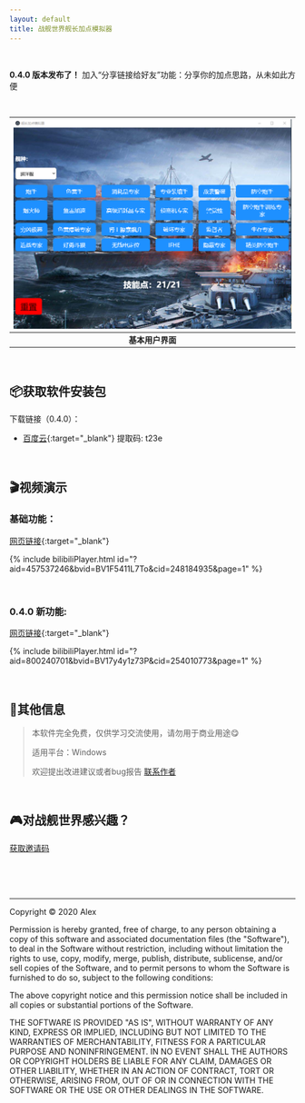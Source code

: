 ```yaml
---
layout: default
title: 战舰世界舰长加点模拟器
---
```


<br />

**0.4.0 版本发布了！** 加入“分享链接给好友”功能：分享你的加点思路，从未如此方便

<br />

| ![Demo](./images/demo.png) | 
|:--:| 
| **基本用户界面** |

<br />

## 📦获取软件安装包

下载链接（0.4.0）：

*   [百度云](https://pan.baidu.com/s/1XVOXxTe7o7j38tV1KifSQQ){:target="_blank"} 提取码: t23e

<br />

## 🎬视频演示

### 基础功能：
[网页链接](https://www.bilibili.com/video/BV1F5411L7To){:target="_blank"}

{% include bilibiliPlayer.html id="?aid=457537246&bvid=BV1F5411L7To&cid=248184935&page=1" %}

<br />

### 0.4.0 新功能:
[网页链接](https://www.bilibili.com/video/BV17y4y1z73P){:target="_blank"}

{% include bilibiliPlayer.html id="?aid=800240701&bvid=BV17y4y1z73P&cid=254010773&page=1" %}

<br />

## 📄其他信息

> 本软件完全免费，仅供学习交流使用，请勿用于商业用途😋
>
> 适用平台：Windows
> 
> 欢迎提出改进建议或者bug报告 [联系作者](./ContactMe.md)

<br />

## 🎮对战舰世界感兴趣？

[获取邀请码](./WOWS_invite.md)

<br />

<br />

<br />

* * *

Copyright &copy; 2020 Alex

Permission is hereby granted, free of charge, to any person obtaining a copy of this software and associated documentation files (the "Software"), to deal in the Software without restriction, including without limitation the rights to use, copy, modify, merge, publish, distribute, sublicense, and/or sell copies of the Software, and to permit persons to whom the Software is furnished to do so, subject to the following conditions:

The above copyright notice and this permission notice shall be included in all copies or substantial portions of the Software.

THE SOFTWARE IS PROVIDED "AS IS", WITHOUT WARRANTY OF ANY KIND, EXPRESS OR IMPLIED, INCLUDING BUT NOT LIMITED TO THE WARRANTIES OF MERCHANTABILITY, FITNESS FOR A PARTICULAR PURPOSE AND NONINFRINGEMENT. IN NO EVENT SHALL THE AUTHORS OR COPYRIGHT HOLDERS BE LIABLE FOR ANY CLAIM, DAMAGES OR OTHER LIABILITY, WHETHER IN AN ACTION OF CONTRACT, TORT OR OTHERWISE, ARISING FROM, OUT OF OR IN CONNECTION WITH THE SOFTWARE OR THE USE OR OTHER DEALINGS IN THE SOFTWARE.